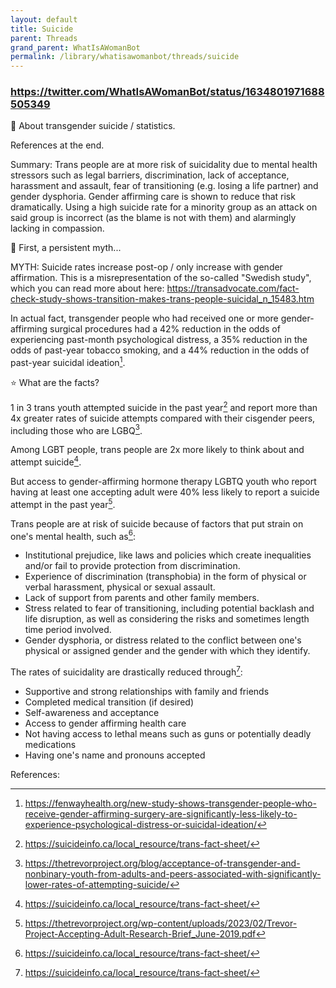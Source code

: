 ```yaml
---
layout: default
title: Suicide
parent: Threads
grand_parent: WhatIsAWomanBot
permalink: /library/whatisawomanbot/threads/suicide
---
```


### <https://twitter.com/WhatIsAWomanBot/status/1634801971688505349>

🧵 About transgender suicide / statistics.

References at the end.

Summary: Trans people are at more risk of suicidality due to mental health stressors such as legal barriers,
discrimination, lack of acceptance, harassment and assault, fear of transitioning (e.g. losing a life partner)
and gender dysphoria. Gender affirming care is shown to reduce that risk dramatically. Using a high suicide rate
for a minority group as an attack on said group is incorrect (as the blame is not with them) and alarmingly lacking in compassion.

🌟 First, a persistent myth...

MYTH: Suicide rates increase post-op / only increase with gender affirmation. This is a misrepresentation of the so-called
"Swedish study", which you can read more about here: <https://transadvocate.com/fact-check-study-shows-transition-makes-trans-people-suicidal_n_15483.htm>

In actual fact, transgender people who had received one or more gender-affirming surgical procedures had a 42%
reduction in the odds of experiencing past-month psychological distress, a 35% reduction in the odds of past-year
tobacco smoking, and a 44% reduction in the odds of past-year suicidal ideation[^4].

⭐ What are the facts?

1 in 3 trans youth attempted suicide in the past year[^1] and report more than 4x greater rates of suicide
attempts compared with their cisgender peers, including those who are LGBQ[^3].

Among LGBT people, trans people are 2x more likely to think about and attempt suicide[^1].

But access to gender-affirming hormone therapy LGBTQ youth who report having at least one accepting adult were
40% less likely to report a suicide attempt in the past year[^2].

Trans people are at risk of suicide because of factors that put strain on one's mental health, such as[^1]:

* Institutional prejudice, like laws and policies which create inequalities and/or fail to provide protection from discrimination.
* Experience of discrimination (transphobia) in the form of physical or verbal harassment, physical or sexual assault.
* Lack of support from parents and other family members.
* Stress related to fear of transitioning, including potential backlash and life disruption, as well as considering the risks and sometimes length time period involved.
* Gender dysphoria, or distress related to the conflict between one's physical or assigned gender and the gender with which they identify.

The rates of suicidality are drastically reduced through[^1]:

* Supportive and strong relationships with family and friends
* Completed medical transition (if desired)
* Self-awareness and acceptance
* Access to gender affirming health care
* Not having access to lethal means such as guns or potentially deadly medications
* Having one's name and pronouns accepted

References:

[^1]: <https://suicideinfo.ca/local_resource/trans-fact-sheet/>
[^2]: <https://thetrevorproject.org/wp-content/uploads/2023/02/Trevor-Project-Accepting-Adult-Research-Brief_June-2019.pdf>
[^3]: <https://thetrevorproject.org/blog/acceptance-of-transgender-and-nonbinary-youth-from-adults-and-peers-associated-with-significantly-lower-rates-of-attempting-suicide/>
[^4]: <https://fenwayhealth.org/new-study-shows-transgender-people-who-receive-gender-affirming-surgery-are-significantly-less-likely-to-experience-psychological-distress-or-suicidal-ideation/>
